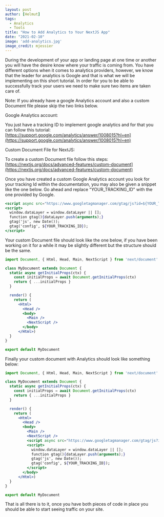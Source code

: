 ```yaml
---
layout: post
author: [Helmut]
tags:
  - Analytics
  - Tools
title: "How to Add Analytics to Your NextJS App"
date: "2021-02-10"
image: 'add-analytics.jpg'
image_credit: mjessier
---
```


During the development of your app or landing page at one time or another you will have the desire know where your traffic is coming from. You have different options when it comes to  analytics providers, however, we know that the leader for analytics is Google and that is what we will be implementing on this short tutorial. In order for you to be able to successfully track your users we need to make sure two items are taken care of. 

Note: If you already have a google Analytics account and also a custom Document file please skip the two links below.

Google Analytics account:

You just have a tracking ID to implement google analytics and for that you can follow this tutorial: [https://support.google.com/analytics/answer/1008015?hl=en](https://support.google.com/analytics/answer/1008015?hl=en)

Custom Document File for NextJS:

To create a custom Document file follow this steps: [https://nextjs.org/docs/advanced-features/custom-document](https://nextjs.org/docs/advanced-features/custom-document)

Once you have created a custom Google Analytics account you look for your tracking Id within the documentation, you may also be given a snippet like the one below. Go ahead and replace "YOUR_TRACKING_ID" with the one provided by Google.

```jsx
<script async src="https://www.googletagmanager.com/gtag/js?id=${YOUR_TRACKING_ID}"></script>
<script>
  window.dataLayer = window.dataLayer || [];
  function gtag(){dataLayer.push(arguments);}
  gtag('js', new Date());
  gtag('config', ${YOUR_TRACKING_ID});
</script>
```

Your custom Document file should look like the one below, if you have been working on it for a while it may be slightly different but the structure should be the same.

```jsx
import Document, { Html, Head, Main, NextScript } from 'next/document'

class MyDocument extends Document {
  static async getInitialProps(ctx) {
    const initialProps = await Document.getInitialProps(ctx)
    return { ...initialProps }
  }

  render() {
    return (
      <Html>
        <Head />
        <body>
          <Main />
          <NextScript />
        </body>
      </Html>)
  }
}

export default MyDocument
```

Finally your custom document with Analytics should look like something below:

```jsx
import Document, { Html, Head, Main, NextScript } from 'next/document'

class MyDocument extends Document {
  static async getInitialProps(ctx) {
    const initialProps = await Document.getInitialProps(ctx)
    return { ...initialProps }
  }

  render() {
    return (
      <Html>
        <Head />
        <body>
          <Main />
          <NextScript />
          <script async src="https://www.googletagmanager.com/gtag/js?id=${YOUR_TRACKING_ID}"></script>
          <script>
            window.dataLayer = window.dataLayer || [];
            function gtag(){dataLayer.push(arguments);}
            gtag('js', new Date());
            gtag('config', ${YOUR_TRACKING_ID});
          </script>
        </body>
      </Html>)
  }
}

export default MyDocument
```

That is all there is to it, once you have both pieces of code in place you should be able to start seeing traffic on your site.
